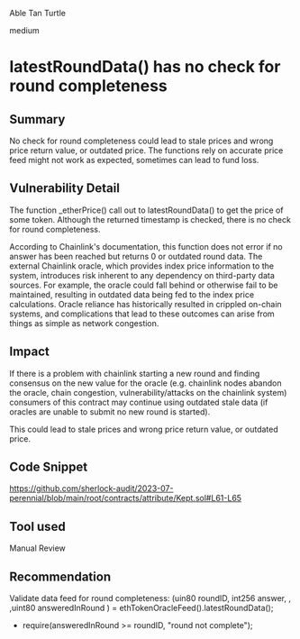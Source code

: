 Able Tan Turtle

medium

# latestRoundData() has no check for round completeness
## Summary
No check for round completeness could lead to stale prices and wrong price return value, or outdated price. The functions rely on accurate price feed might not work as expected, sometimes can lead to fund loss.

## Vulnerability Detail
The function _etherPrice() call out to latestRoundData() to get the price of some token. Although the returned timestamp is checked, there is no check for round completeness.

According to Chainlink's documentation, this function does not error if no answer has been reached but returns 0 or outdated round data. The external Chainlink oracle, which provides index price information to the system, introduces risk inherent to any dependency on third-party data sources. For example, the oracle could fall behind or otherwise fail to be maintained, resulting in outdated data being fed to the index price calculations. Oracle reliance has historically resulted in crippled on-chain systems, and complications that lead to these outcomes can arise from things as simple as network congestion.
## Impact
If there is a problem with chainlink starting a new round and finding consensus on the new value for the oracle (e.g. chainlink nodes abandon the oracle, chain congestion, vulnerability/attacks on the chainlink system) consumers of this contract may continue using outdated stale data (if oracles are unable to submit no new round is started).

This could lead to stale prices and wrong price return value, or outdated price.
## Code Snippet
https://github.com/sherlock-audit/2023-07-perennial/blob/main/root/contracts/attribute/Kept.sol#L61-L65
## Tool used

Manual Review

## Recommendation
Validate data feed for round completeness:
(uin80 roundID, int256 answer, , ,uint80 answeredInRound ) = ethTokenOracleFeed().latestRoundData();
+ require(answeredInRound >= roundID, "round not complete");
